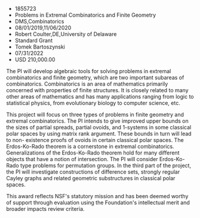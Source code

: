 
* 1855723
* Problems in Extremal Combinatorics and Finite Geometry
* DMS,Combinatorics
* 08/01/2019,11/06/2020
* Robert Coulter,DE,University of Delaware
* Standard Grant
* Tomek Bartoszynski
* 07/31/2022
* USD 210,000.00

The PI will develop algebraic tools for solving problems in extremal
combinatorics and finite geometry, which are two important subareas of
combinatorics. Combinatorics is an area of mathematics primarily concerned with
properties of finite structures. It is closely related to many other areas of
mathematics and has many applications ranging from logic to statistical physics,
from evolutionary biology to computer science, etc.

This project will focus on three types of problems in finite geometry and
extremal combinatorics. The PI intends to give improved upper bounds on the
sizes of partial spreads, partial ovoids, and 1-systems in some classical polar
spaces by using matrix rank argument. These bounds in turn will lead to non-
existence proofs of ovoids in certain classical polar spaces. The Erdos-Ko-Rado
theorem is a cornerstone in extremal combinatorics. Generalizations of the
Erdos-Ko-Rado theorem hold for many different objects that have a notion of
intersection. The PI will consider Erdos-Ko-Rado type problems for permutation
groups. In the third part of the project, the PI will investigate constructions
of difference sets, strongly regular Cayley graphs and related geometric
substructures in classical polar spaces.

This award reflects NSF's statutory mission and has been deemed worthy of
support through evaluation using the Foundation's intellectual merit and broader
impacts review criteria.
